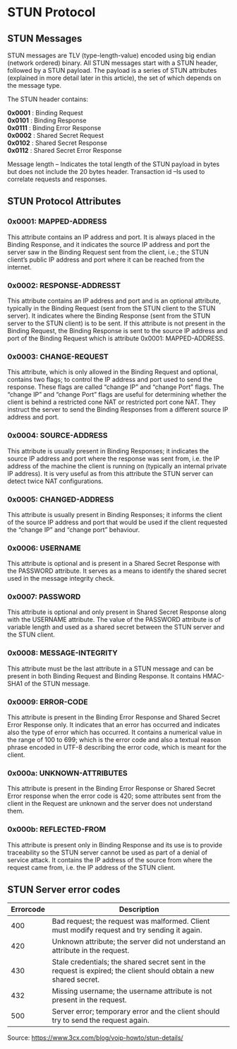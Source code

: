 # STUN Protocol

## STUN Messages  
STUN messages are TLV (type-length-value) encoded using big endian (network ordered) binary. All STUN messages start with a STUN header, followed by a STUN payload. The payload is a series of STUN attributes (explained in more detail later in this article), the set of which depends on the message type.  

The STUN header contains:

**0x0001** : Binding Request  
**0x0101** : Binding Response  
**0x0111** : Binding Error Response  
**0x0002** : Shared Secret Request  
**0x0102** : Shared Secret Response  
**0x0112** : Shared Secret Error Response  

Message length – Indicates the total length of the STUN payload in bytes but does not include the 20 bytes header.
Transaction id –Is used to correlate requests and responses.

## STUN Protocol Attributes  
### 0x0001: MAPPED-ADDRESS  
This attribute contains an IP address and port. It is always placed in the Binding Response, and it indicates the source IP address and port the server saw in the Binding Request sent from the client, i.e.; the STUN client’s public IP address and port where it can be reached from the internet.  
### 0x0002: RESPONSE-ADDRESST  
This attribute contains an IP address and port and is an optional attribute, typically in the Binding Request (sent from the STUN client to the STUN server). It indicates where the Binding Response (sent from the STUN server to the STUN client) is to be sent. If this attribute is not present in the Binding Request, the Binding Response is sent to the source IP address and port of the Binding Request which is attribute 0x0001: MAPPED-ADDRESS.  
### 0x0003: CHANGE-REQUEST  
This attribute, which is only allowed in the Binding Request and optional, contains two flags; to control the IP address and port used to send the response. These flags are called “change IP” and “change Port” flags. The “change IP” and “change Port” flags are useful for determining whether the client is behind a restricted cone NAT or restricted port cone NAT. They instruct the server to send the Binding Responses from a different source IP address and port.  
### 0x0004: SOURCE-ADDRESS  
This attribute is usually present in Binding Responses; it indicates the source IP address and port where the response was sent from, i.e. the IP address of the machine the client is running on (typically an internal private IP address). It is very useful as from this attribute the STUN server can detect twice NAT configurations.  
### 0x0005: CHANGED-ADDRESS  
This attribute is usually present in Binding Responses; it informs the client of the source IP address and port that would be used if the client requested the “change IP” and “change port” behaviour.  
### 0x0006: USERNAME  
This attribute is optional and is present in a Shared Secret Response with the PASSWORD attribute. It serves as a means to identify the shared secret used in the message integrity check.  
### 0x0007: PASSWORD  
This attribute is optional and only present in Shared Secret Response along with the USERNAME attribute. The value of the PASSWORD attribute is of variable length and used as a shared secret between the STUN server and the STUN client.  
### 0x0008: MESSAGE-INTEGRITY  
This attribute must be the last attribute in a STUN message and can be present in both Binding Request and Binding Response. It contains HMAC-SHA1 of the STUN message.  
### 0x0009: ERROR-CODE  
This attribute is present in the Binding Error Response and Shared Secret Error Response only. It indicates that an error has occurred and indicates also the type of error which has occurred. It contains a numerical value in the range of 100 to 699; which is the error code and also a textual reason phrase encoded in UTF-8 describing the error code, which is meant for the client.  
### 0x000a: UNKNOWN-ATTRIBUTES  
This attribute is present in the Binding Error Response or Shared Secret Error response when the error code is 420; some attributes sent from the client in the Request are unknown and the server does not understand them.  
### 0x000b: REFLECTED-FROM  
This attribute is present only in Binding Response and its use is to provide traceability so the STUN server cannot be used as part of a denial of service attack. It contains the IP address of the source from where the request came from, i.e. the IP address of the STUN client.  

## STUN Server error codes  
| Errorcode | Description |
| --- | --- |
| 400 | Bad request; the request was malformed. Client must modify request and try sending it again. |
| 420 | Unknown attribute; the server did not understand an attribute in the request. |
| 430 | Stale credentials; the shared secret sent in the request is expired; the client should obtain a new shared secret. |
| 432 | Missing username; the username attribute is not present in the request. |
| 500 | Server error; temporary error and the client should try to send the request again. |

Source: https://www.3cx.com/blog/voip-howto/stun-details/
